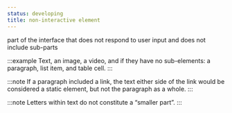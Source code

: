 ```yaml
---
status: developing
title: non-interactive element
---
```


part of the interface that does not respond to user input and does not include sub-parts

:::example
Text, an image, a video, and if they have no sub-elements: a paragraph, list item, and table cell.
:::

:::note
If a paragraph included a link, the text either side of the link would be considered a static element, but not the paragraph as a whole.
:::

:::note
Letters within text do not constitute a “smaller part”.
:::